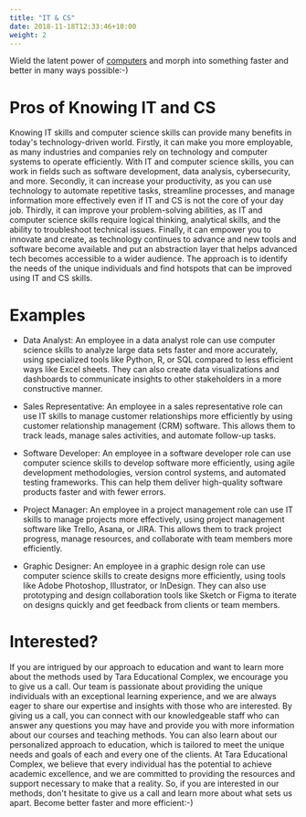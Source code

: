 ```yaml
---
title: "IT & CS"
date: 2018-11-18T12:33:46+10:00
weight: 2
---
```


Wield the latent power of [computers](https://en.wikipedia.org/wiki/Computer) and morph into something faster and better in many ways possible:-)

# Pros of Knowing IT and CS

Knowing IT skills and computer science skills can provide many benefits in today's technology-driven world. Firstly, it can make you more employable, as many industries and companies rely on technology and computer systems to operate efficiently. With IT and computer science skills, you can work in fields such as software development, data analysis, cybersecurity, and more. Secondly, it can increase your productivity, as you can use technology to automate repetitive tasks, streamline processes, and manage information more effectively even if IT and CS is not the core of your day job. Thirdly, it can improve your problem-solving abilities, as IT and computer science skills require logical thinking, analytical skills, and the ability to troubleshoot technical issues. Finally, it can empower you to innovate and create, as technology continues to advance and new tools and software become available and put an abstraction layer that helps advanced tech becomes accessible to a wider audience. The approach is to identify the needs of the unique individuals and find hotspots that can be improved using IT and CS skills.

# Examples

* Data Analyst: An employee in a data analyst role can use computer science skills to analyze large data sets faster and more accurately, using specialized tools like Python, R, or SQL compared to less efficient ways like Excel sheets. They can also create data visualizations and dashboards to communicate insights to other stakeholders in a more constructive manner.

* Sales Representative: An employee in a sales representative role can use IT skills to manage customer relationships more efficiently by using customer relationship management (CRM) software. This allows them to track leads, manage sales activities, and automate follow-up tasks.

* Software Developer: An employee in a software developer role can use computer science skills to develop software more efficiently, using agile development methodologies, version control systems, and automated testing frameworks. This can help them deliver high-quality software products faster and with fewer errors.

* Project Manager: An employee in a project management role can use IT skills to manage projects more effectively, using project management software like Trello, Asana, or JIRA. This allows them to track project progress, manage resources, and collaborate with team members more efficiently.

* Graphic Designer: An employee in a graphic design role can use computer science skills to create designs more efficiently, using tools like Adobe Photoshop, Illustrator, or InDesign. They can also use prototyping and design collaboration tools like Sketch or Figma to iterate on designs quickly and get feedback from clients or team members.

# Interested?

If you are intrigued by our approach to education and want to learn more about the methods used by Tara Educational Complex, we encourage you to give us a call. Our team is passionate about providing the unique individuals with an exceptional learning experience, and we are always eager to share our expertise and insights with those who are interested. By giving us a call, you can connect with our knowledgeable staff who can answer any questions you may have and provide you with more information about our courses and teaching methods. You can also learn about our personalized approach to education, which is tailored to meet the unique needs and goals of each and every one of the clients. At Tara Educational Complex, we believe that every individual has the potential to achieve academic excellence, and we are committed to providing the resources and support necessary to make that a reality. So, if you are interested in our methods, don't hesitate to give us a call and learn more about what sets us apart. Become better faster and more efficient:-)
